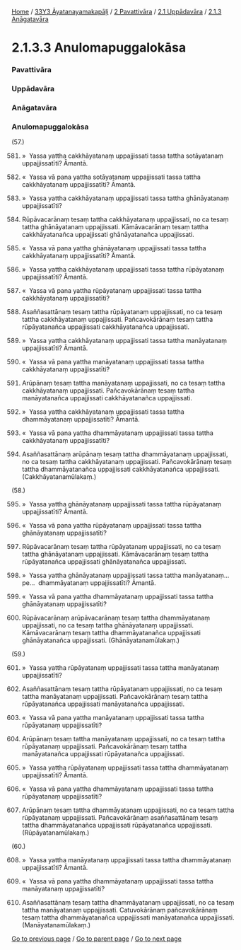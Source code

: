 
[Home](/) / [33Y3 Āyatanayamakapāḷi](/tipitaka/33Y3.md) / [2 Pavattivāra](/tipitaka/33Y3/2.md) / [2.1 Uppādavāra](/tipitaka/33Y3/2/2.1.md) / [2.1.3 Anāgatavāra](/tipitaka/33Y3/2/2.1/2.1.3.md)

# 2.1.3.3 Anulomapuggalokāsa

### Pavattivāra

### Uppādavāra

### Anāgatavāra

### Anulomapuggalokāsa

(57.)

581. »  Yassa yattha cakkhāyatanaṃ uppajjissati tassa tattha sotāyatanaṃ uppajjissatīti? Āmantā.

582. «  Yassa vā pana yattha sotāyatanaṃ uppajjissati tassa tattha cakkhāyatanaṃ uppajjissatīti? Āmantā.

583. »  Yassa yattha cakkhāyatanaṃ uppajjissati tassa tattha ghānāyatanaṃ uppajjissatīti?

584. Rūpāvacarānaṃ tesaṃ tattha cakkhāyatanaṃ uppajjissati, no ca tesaṃ tattha ghānāyatanaṃ uppajjissati. Kāmāvacarānaṃ tesaṃ tattha cakkhāyatanañca uppajjissati ghānāyatanañca uppajjissati.

585. «  Yassa vā pana yattha ghānāyatanaṃ uppajjissati tassa tattha cakkhāyatanaṃ uppajjissatīti? Āmantā.

586. »  Yassa yattha cakkhāyatanaṃ uppajjissati tassa tattha rūpāyatanaṃ uppajjissatīti? Āmantā.

587. «  Yassa vā pana yattha rūpāyatanaṃ uppajjissati tassa tattha cakkhāyatanaṃ uppajjissatīti?

588. Asaññasattānaṃ tesaṃ tattha rūpāyatanaṃ uppajjissati, no ca tesaṃ tattha cakkhāyatanaṃ uppajjissati. Pañcavokārānaṃ tesaṃ tattha rūpāyatanañca uppajjissati cakkhāyatanañca uppajjissati.

589. »  Yassa yattha cakkhāyatanaṃ uppajjissati tassa tattha manāyatanaṃ uppajjissatīti? Āmantā.

590. «  Yassa vā pana yattha manāyatanaṃ uppajjissati tassa tattha cakkhāyatanaṃ uppajjissatīti?

591. Arūpānaṃ tesaṃ tattha manāyatanaṃ uppajjissati, no ca tesaṃ tattha cakkhāyatanaṃ uppajjissati. Pañcavokārānaṃ tesaṃ tattha manāyatanañca uppajjissati cakkhāyatanañca uppajjissati.

592. »  Yassa yattha cakkhāyatanaṃ uppajjissati tassa tattha dhammāyatanaṃ uppajjissatīti? Āmantā.

593. «  Yassa vā pana yattha dhammāyatanaṃ uppajjissati tassa tattha cakkhāyatanaṃ uppajjissatīti?

594. Asaññasattānaṃ arūpānaṃ tesaṃ tattha dhammāyatanaṃ uppajjissati, no ca tesaṃ tattha cakkhāyatanaṃ uppajjissati. Pañcavokārānaṃ tesaṃ tattha dhammāyatanañca uppajjissati cakkhāyatanañca uppajjissati. (Cakkhāyatanamūlakaṃ.)

(58.)

595. »  Yassa yattha ghānāyatanaṃ uppajjissati tassa tattha rūpāyatanaṃ uppajjissatīti? Āmantā.

596. «  Yassa vā pana yattha rūpāyatanaṃ uppajjissati tassa tattha ghānāyatanaṃ uppajjissatīti?

597. Rūpāvacarānaṃ tesaṃ tattha rūpāyatanaṃ uppajjissati, no ca tesaṃ tattha ghānāyatanaṃ uppajjissati. Kāmāvacarānaṃ tesaṃ tattha rūpāyatanañca uppajjissati ghānāyatanañca uppajjissati.

598. »  Yassa yattha ghānāyatanaṃ uppajjissati tassa tattha manāyatanaṃ…pe…  dhammāyatanaṃ uppajjissatīti? Āmantā.

599. «  Yassa vā pana yattha dhammāyatanaṃ uppajjissati tassa tattha ghānāyatanaṃ uppajjissatīti?

600. Rūpāvacarānaṃ arūpāvacarānaṃ tesaṃ tattha dhammāyatanaṃ uppajjissati, no ca tesaṃ tattha ghānāyatanaṃ uppajjissati. Kāmāvacarānaṃ tesaṃ tattha dhammāyatanañca uppajjissati ghānāyatanañca uppajjissati. (Ghānāyatanamūlakaṃ.)

(59.)

601. »  Yassa yattha rūpāyatanaṃ uppajjissati tassa tattha manāyatanaṃ uppajjissatīti?

602. Asaññasattānaṃ tesaṃ tattha rūpāyatanaṃ uppajjissati, no ca tesaṃ tattha manāyatanaṃ uppajjissati. Pañcavokārānaṃ tesaṃ tattha rūpāyatanañca uppajjissati manāyatanañca uppajjissati.

603. «  Yassa vā pana yattha manāyatanaṃ uppajjissati tassa tattha rūpāyatanaṃ uppajjissatīti?

604. Arūpānaṃ tesaṃ tattha manāyatanaṃ uppajjissati, no ca tesaṃ tattha rūpāyatanaṃ uppajjissati. Pañcavokārānaṃ tesaṃ tattha manāyatanañca uppajjissati rūpāyatanañca uppajjissati.

605. »  Yassa yattha rūpāyatanaṃ uppajjissati tassa tattha dhammāyatanaṃ uppajjissatīti? Āmantā.

606. «  Yassa vā pana yattha dhammāyatanaṃ uppajjissati tassa tattha rūpāyatanaṃ uppajjissatīti?

607. Arūpānaṃ tesaṃ tattha dhammāyatanaṃ uppajjissati, no ca tesaṃ tattha rūpāyatanaṃ uppajjissati. Pañcavokārānaṃ asaññasattānaṃ tesaṃ tattha dhammāyatanañca uppajjissati rūpāyatanañca uppajjissati. (Rūpāyatanamūlakaṃ.)

(60.)

608. »  Yassa yattha manāyatanaṃ uppajjissati tassa tattha dhammāyatanaṃ uppajjissatīti? Āmantā.

609. «  Yassa vā pana yattha dhammāyatanaṃ uppajjissati tassa tattha manāyatanaṃ uppajjissatīti?

610. Asaññasattānaṃ tesaṃ tattha dhammāyatanaṃ uppajjissati, no ca tesaṃ tattha manāyatanaṃ uppajjissati. Catuvokārānaṃ pañcavokārānaṃ tesaṃ tattha dhammāyatanañca uppajjissati manāyatanañca uppajjissati. (Manāyatanamūlakaṃ.)

[Go to previous page](/tipitaka/33Y3/2/2.1/2.1.3/2.1.3.2.md) / [Go to parent page](/tipitaka/33Y3/2/2.1/2.1.3.md) / [Go to next page](/tipitaka/33Y3/2/2.1/2.1.3/2.1.3.4.md)


